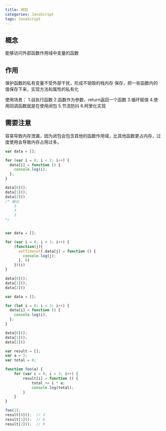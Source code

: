```yaml
---
title: 闭包
categories: JavaScript
tags: JavaScript
---
```


## 概念

能够访问外部函数作用域中变量的函数

## 作用

保护函数的私有变量不受外部干扰，形成不销毁的栈内存
保存，把一些函数内的值保存下来，实现方法和属性的私有化

使用场景：
1.自执行函数
2.函数作为参数，return返回一个函数
3.循环赋值
4.使用回调函数就是在使用闭包
5.节流防抖
6.柯里化实现

## 需要注意

容易导致内存泄漏，因为闭包会包含其他的函数作用域，比其他函数更占内存，过度使用会导致内存占用过多。

``` javascript
var data = [];

for (var i = 0; i < 3; i++) {
  data[i] = function () {
    console.log(i);
  };
}

data[0]();
data[1]();
data[2]()
/* 输出
    3
    3
    3
*/


var data = [];

for (var i = 0; i < 3; i++) {
    (function(j){
      setTimeout( data[j] = function () {
        console.log(j);
      }, 0)
    })(i)
}

data[0]();
data[1]();
data[2]()

var data = [];

for (let i = 0; i < 3; i++) {
  data[i] = function () {
    console.log(i);
  };
}

data[0]();
data[1]();
data[2]()

var result = [];
var a = 3;
var total = 0;

function foo(a) {
    for (var i = 0; i < 3; i++) {
        result[i] = function () {
            total += i * a;
            console.log(total);
        }
    }
}

foo(1);
result[0]();  // 3
result[1]();  // 6
result[2]();  // 9
```
